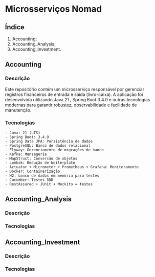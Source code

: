 # Microsserviços Nomad

## Índice
1. Accounting;
2. Accounting_Analysis;
3. Accounting_Investment.

## Accounting

### Descrição

Este repositório contém um microsserviço responsável por gerenciar registros financeiros de entrada e saída (livro-caixa). A aplicação foi desenvolvida utilizando Java 21 , Spring Boot 3.4.0  e outras tecnologias modernas para garantir robustez, observabilidade e facilidade de manutenção.

### Tecnologias

    - Java: 21 (LTS)
    - Spring Boot: 3.4.0
    - Spring Data JPA: Persistência de dados
    - PostgreSQL: Banco de dados relacional
    - Flyway: Gerenciamento de migrações de banco
    - Kafka: Mensageria
    - MapStruct: Conversão de objetos
    - Lombok: Redução de boilerplate
    - Actuator + Micrometer + Prometheus + Grafana: Monitoramento
    - Docker: Containerização
    - H2: banco de dados em memória para testes
    - Cucumber: Testes BDD
    - RestAssured + JUnit + Mockito = testes

## Accounting_Analysis

### Descrição

### Tecnologias

## Accounting_Investment

### Descrição

### Tecnologias


